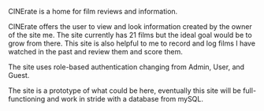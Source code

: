 
CINErate is a home for film reviews and information.

CINErate offers the user to view and look information created by the owner of the site me.
The site currently has 21 films but the ideal goal would be to grow from there. This site is also helpful to me to record and log films I have watched in the past and review them and score them.

The site uses role-based authentication changing from Admin, User, and Guest.

The site is a prototype of what could be here, eventually this site will be full-functioning and work in stride with a database from mySQL. 
